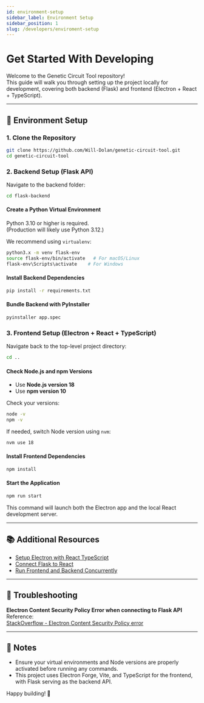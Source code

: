 ```yaml
---
id: environment-setup
sidebar_label: Environment Setup
sidebar_position: 1
slug: /developers/enviroment-setup
---
```


# Get Started With Developing

Welcome to the Genetic Circuit Tool repository!  
This guide will walk you through setting up the project locally for development, covering both backend (Flask) and frontend (Electron + React + TypeScript).

---
## 🚀 Environment Setup

### 1. Clone the Repository

```bash
git clone https://github.com/Will-Dolan/genetic-circuit-tool.git
cd genetic-circuit-tool
```

### 2. Backend Setup (Flask API)

Navigate to the backend folder:

```bash
cd flask-backend
```

#### Create a Python Virtual Environment

Python 3.10 or higher is required.  
(Production will likely use Python 3.12.)

We recommend using `virtualenv`:

```bash
python3.x -m venv flask-env
source flask-env/bin/activate   # For macOS/Linux
flask-env\Scripts\activate    # For Windows
```

#### Install Backend Dependencies

```bash
pip install -r requirements.txt
```

#### Bundle Backend with PyInstaller

```bash
pyinstaller app.spec
```

### 3. Frontend Setup (Electron + React + TypeScript)

Navigate back to the top-level project directory:

```bash
cd ..
```

#### Check Node.js and npm Versions

- Use **Node.js version 18**
- Use **npm version 10**

Check your versions:

```bash
node -v
npm -v
```

If needed, switch Node version using `nvm`:

```bash
nvm use 18
```

#### Install Frontend Dependencies

```bash
npm install
```

#### Start the Application

```bash
npm run start
```

This command will launch both the Electron app and the local React development server.

---

## 📚 Additional Resources

- [Setup Electron with React TypeScript](https://www.electronforge.io/guides/framework-integration/react-with-typescript)
- [Connect Flask to React](https://dev.to/nagatodev/how-to-connect-flask-to-reactjs-1k8i)
- [Run Frontend and Backend Concurrently](https://medium.com/@rwijayabandu/how-to-run-frontend-and-backend-with-one-command-55d5f2ce952c)

---

## 🐞 Troubleshooting

**Electron Content Security Policy Error when connecting to Flask API**  
Reference:  
[StackOverflow - Electron Content Security Policy error](https://stackoverflow.com/questions/70132291/electron-content-security-policy-error-when-connecting-to-my-api)

---

## 📢 Notes

- Ensure your virtual environments and Node versions are properly activated before running any commands.
- This project uses Electron Forge, Vite, and TypeScript for the frontend, with Flask serving as the backend API.

Happy building! 🚀

